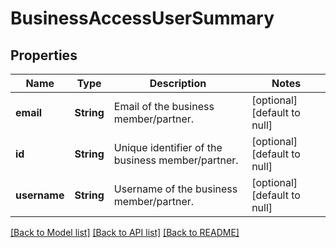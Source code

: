 # BusinessAccessUserSummary
## Properties

| Name | Type | Description | Notes |
|------------ | ------------- | ------------- | -------------|
| **email** | **String** | Email of the business member/partner. | [optional] [default to null] |
| **id** | **String** | Unique identifier of the business member/partner. | [optional] [default to null] |
| **username** | **String** | Username of the business member/partner. | [optional] [default to null] |

[[Back to Model list]](../README.md#documentation-for-models) [[Back to API list]](../README.md#documentation-for-api-endpoints) [[Back to README]](../README.md)

